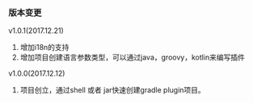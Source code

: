 ### 版本变更
v1.0.1(2017.12.21)
1. 增加i18n的支持
2. 增加项目创建语言参数类型，可以通过java，groovy，kotlin来编写插件

v1.0.0(2017.12.12)
1. 项目创立，通过shell 或者 jar快速创建gradle plugin项目。